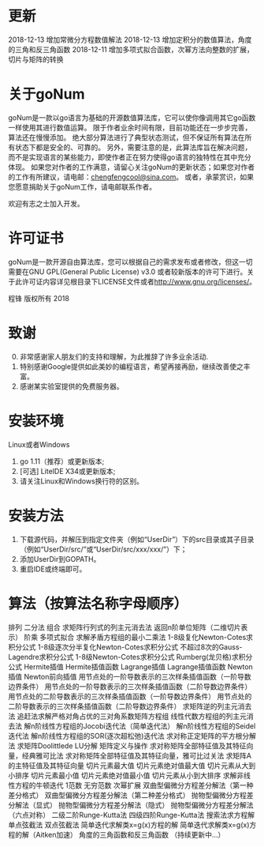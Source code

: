 更新
=====
2018-12-13  增加常微分方程数值解法
2018-12-13  增加定积分的数值算法，角度的三角和反三角函数
2018-12-11  增加多项式拟合函数，次幂方法向整数的扩展，切片与矩阵的转换

关于goNum
=========
goNum是一款以go语言为基础的开源数值算法库，它可以使你像调用其它go函数一样使用其进行数值运算。
限于作者业余时间有限，目前功能还在一步步完善，算法还在慢慢添加。
绝大部分算法进行了典型状态测试，但不保证所有算法在所有状态下都是安全的、可靠的。
另外，需要注意的是，此算法库旨在解决问题，而不是实现语言的某些能力，即使作者正在努力使得go语言的独特性在其中充分体现。
如果您对作者的工作满意，请留心关注goNum的更新状态；如果您对作者的工作有所建议，请电邮：chengfengcool@sina.com。
或者，承蒙赏识，如果您愿意捐助关于goNum工作，请电邮联系作者。

欢迎有志之士加入开发。

许可证书
=======
goNum是一款开源自由算法库，您可以根据自己的需求发布或者修改，但这一切需要在GNU GPL(General Public License) v3.0
或者较新版本的许可下进行。关于此许可证内容详见根目录下LICENSE文件或者<http://www.gnu.org/licenses/>。

程锋 版权所有 2018

致谢
=====
00. 非常感谢家人朋友们的支持和理解，为此推辞了许多业余活动.
01. 特别感谢Google提供如此美妙的编程语言，希望再接再励，继续改善使之丰富。
10. 感谢某实验室提供的免费服务器。

安装环境
=======
Linux或者Windows
1. go 1.11（推荐）或更新版本;
2. [可选] LiteIDE X34或更新版本;
3. 请关注Linux和Windows换行符的区别。

安装方法
=======
1. 下载源代码，并解压到指定文件夹（例如“UserDir”）下的src目录或其子目录（例如“UserDir/src/”或“UserDir/src/xxx/xxx/”）下；
2. 添加UserDir到GOPATH。
3. 重启IDE或终端即可。

算法（按算法名称字母顺序）
======================
排列
二分法
组合
求矩阵行列式的列主元消去法
返回n阶单位矩阵（二维切片表示）
阶乘
多项式拟合
求解矛盾方程组的最小二乘法
1-8级复化Newton-Cotes求积分公式
1-8级逐次分半复化Newton-Cotes求积分公式
不超过8次的Gauss-Lagendre求积分公式
1-8级Newton-Cotes求积分公式
Rumberg(龙贝格)求积分公式
Hermite插值
Hermite插值函数
Lagrange插值
Lagrange插值函数
Newton插值
Newton前向插值
用节点处的一阶导数表示的三次样条插值函数（一阶导数边界条件）
用节点处的一阶导数表示的三次样条插值函数（二阶导数边界条件）
用节点处的二阶导数表示的三次样条插值函数（一阶导数边界条件）
用节点处的二阶导数表示的三次样条插值函数（二阶导数边界条件）
求矩阵逆的列主元消去法
追赶法求解严格对角占优的三对角系数矩阵方程组
线性代数方程组的列主元消去法
解n阶线性方程组的Jocobi迭代法（简单迭代法）
解n阶线性方程组的Seidel迭代法
解n阶线性方程组的SOR(逐次超松弛)迭代法
求对称正定矩阵的平方根分解法
求矩阵Doolittlede LU分解
矩阵定义与操作
求对称矩阵全部特征值及其特征向量，经典雅可比法
求对称矩阵全部特征值及其特征向量，雅可比过关法
求矩阵A的主特征值及其特征向量
切片元素最大值
切片元素绝对值最大值
切片元素从大到小排序
切片元素最小值
切片元素绝对值最小值
切片元素从小到大排序
求解非线性方程的牛顿迭代
1范数
无穷范数
次幂扩展
双曲型偏微分方程差分解法（第一种差分格式）
双曲型偏微分方程差分解法（第二种差分格式）
抛物型偏微分方程差分解法（显式）
抛物型偏微分方程差分解法（隐式）
抛物型偏微分方程差分解法（六点对称）
二级二阶Runge-Kutta法
四级四阶Runge-Kutta法
搜索法求方程解
单点弦截法
双点弦截法
简单迭代求解类x=g(x)方程的解
简单迭代求解类x=g(x)方程的解（Aitken加速）
角度的三角函数和反三角函数
（持续更新中...）




